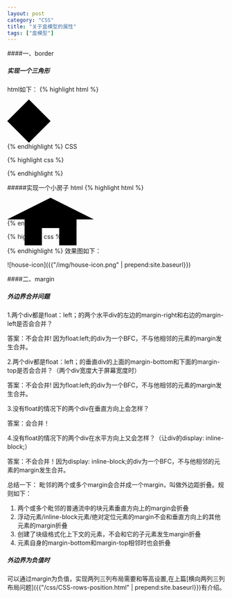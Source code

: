 ```yaml
---
layout: post
category: "CSS"
title: "关于盒模型的属性"
tags: ["盒模型"]
---
```


####一、border

##### 实现一个三角形

html如下：
{% highlight html %}
<div class="triangle-up">
</div>
<div class="triangle-down">
</div>	
{% endhighlight %}
CSS 

{% highlight css %}
<style>
	.triangle-up,.triangle-down {
		width: 0;
		height: 0;
		border-left: 50px solid transparent;
		border-right: 50px solid transparent;

	}
	.triangle-up {
		border-bottom: 50px solid #000;

	}
	.triangle-down {	
		border-top: 50px solid #000;
	}
</style>
{% endhighlight %}

#####实现一个小房子
html
{% highlight html %}
<div class="house-icon">
</div>
{% endhighlight %}
CSS 

{% highlight css %}
<style>
	.house-icon {
		width: 0;
		height: 0;
		border-left: 100px solid transparent;
		border-right: 100px solid transparent;
		border-bottom: 50px solid #000;
	}
	.house-icon:after {
		position: relative;
		top: 50px;
		left: -60px;
		content: "";
		display: block;
		width: 40px;
		height: 40px;
		color: transparent;
		border-left: 40px solid #000;
		border-right: 40px solid #000;
		border-top: 20px solid #000;
	}
	</style>
{% endhighlight %}
效果图如下：

![house-icon]({{"/img/house-icon.png" | prepend:site.baseurl}})

####二、margin

##### **外边界合并问题**

1.两个div都是float：left；的两个水平div的左边的margin-right和右边的margin-left是否会合并？

答案：不会合并! 因为float:left;的div为一个BFC，不与他相邻的元素的margin发生合并。

2.两个div都是float：left；的垂直div的上面的margin-bottom和下面的margin-top是否会合并？（两个div宽度大于屏幕宽度时）

答案：不会合并! 因为float:left;的div为一个BFC，不与他相邻的元素的margin发生合并。

3.没有float的情况下的两个div在垂直方向上会怎样？

答案：会合并！

4.没有float的情况下的两个div在水平方向上又会怎样？（让div的display: inline-block;）

答案：不会合并！因为display: inline-block;的div为一个BFC，不与他相邻的元素的margin发生合并。

总结一下：
毗邻的两个或多个margin会合并成一个margin，叫做外边距折叠。规则如下：

1. 两个或多个毗邻的普通流中的块元素垂直方向上的margin会折叠
2. 浮动元素/inline-block元素/绝对定位元素的margin不会和垂直方向上的其他元素的margin折叠
3. 创建了块级格式化上下文的元素，不会和它的子元素发生margin折叠
4. 元素自身的margin-bottom和margin-top相邻时也会折叠



##### **外边界为负值时**

可以通过margin为负值，实现两列三列布局需要和等高设置,在上篇[横向两列三列布局问题]({{"/css/CSS-rows-position.html" | prepend:site.baseurl}})有介绍。







